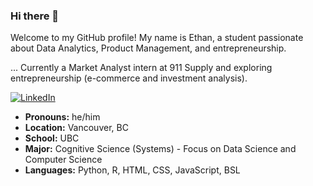### Hi there 👋

Welcome to my GitHub profile! My name is Ethan, a student passionate about Data Analytics, Product Management, and entrepreneurship. 

... Currently a Market Analyst intern at 911 Supply and exploring entrepreneurship (e-commerce and investment analysis). 

<p align="left">
  <a href="https://www.linkedin.com/in/ethan-xu8/"><img src="https://img.shields.io/badge/Connect%20on%20Linkedin!-0077b5" alt="LinkedIn"></a>
  &nbsp;&nbsp;&nbsp;&nbsp;&nbsp;&nbsp

- **Pronouns:** he/him
- **Location:** Vancouver, BC
- **School:** UBC
- **Major:** Cognitive Science (Systems) - Focus on Data Science and Computer Science 
- **Languages:** Python, R, HTML, CSS, JavaScript, BSL

<!--
**ethanxu8/ethanxu8** is a ✨ _special_ ✨ repository because its `README.md` (this file) appears on your GitHub profile.

Here are some ideas to get you started:

- 🔭 I’m currently working on ...
- 🌱 I’m currently learning ...
- 👯 I’m looking to collaborate on ...
- 🤔 I’m looking for help with ...
- 💬 Ask me about ...
- 📫 How to reach me: ...
- 😄 Pronouns: ...
- ⚡ Fun fact: ...
-->
